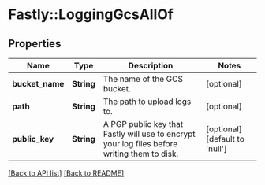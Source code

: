 # Fastly::LoggingGcsAllOf

## Properties

| Name | Type | Description | Notes |
| ---- | ---- | ----------- | ----- |
| **bucket_name** | **String** | The name of the GCS bucket. | [optional] |
| **path** | **String** | The path to upload logs to. | [optional] |
| **public_key** | **String** | A PGP public key that Fastly will use to encrypt your log files before writing them to disk. | [optional][default to &#39;null&#39;] |

[[Back to API list]](../../README.md#endpoints) [[Back to README]](../../README.md)

